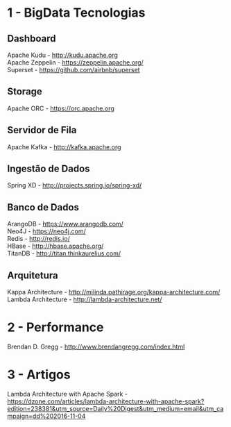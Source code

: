 # 1 - BigData Tecnologias

Dashboard
---------------
Apache Kudu - http://kudu.apache.org<br>
Apache Zeppelin - https://zeppelin.apache.org/<br>
Superset - https://github.com/airbnb/superset<br>

Storage
---------------
Apache ORC - https://orc.apache.org<br>

Servidor de Fila
---------------
Apache Kafka - http://kafka.apache.org<br>

Ingestão de Dados
---------------
Spring XD - http://projects.spring.io/spring-xd/

Banco de Dados
---------------
ArangoDB - https://www.arangodb.com/<br>
Neo4J - https://neo4j.com/<br>
Redis - http://redis.io/<br>
HBase - http://hbase.apache.org/<br>
TitanDB - http://titan.thinkaurelius.com/<br>

Arquitetura
---------------
Kappa Architecture - http://milinda.pathirage.org/kappa-architecture.com/<br>
Lambda Architecture - http://lambda-architecture.net/<br>

# 2 - Performance

Brendan D. Gregg - http://www.brendangregg.com/index.html

# 3 - Artigos

Lambda Architecture with Apache Spark - https://dzone.com/articles/lambda-architecture-with-apache-spark?edition=238381&utm_source=Daily%20Digest&utm_medium=email&utm_campaign=dd%202016-11-04
